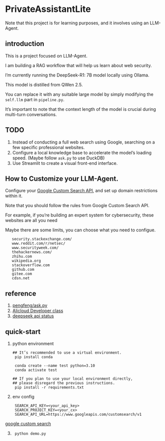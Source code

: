 # PrivateAssistantLite

Note that this project is for learning purposes, and it involves using an LLM-Agent.

## introduction

This is a project focused on LLM-Agent. 

I am building a RAG workflow that will help us learn about web security.

I’m currently running the DeepSeek-R1: 7B model locally using Ollama. 

This model is distilled from QWen 2.5. 

You can replace it with any suitable large model by simply modifying the ``self.llm`` part in ``pipeline.py``.

It’s important to note that the context length of the model is crucial during multi-turn conversations.

## TODO

1. Instead of conducting a full web search using Google, searching on a few specific professional websites.
2. Configure a local knowledge base to accelerate the model’s loading speed. (Maybe follow ``ask.py`` to use DuckDB)
3. Use Streamlit to create a visual front-end interface.

## How to Customize your LLM-Agent.

Configure your [Google Custom Search API](https://developers.google.com/custom-search/v1/overview?hl=zh-cn), and set up domain restrictions within it. 

Note that you should follow the rules from Google Custom Search API.

For example, if you’re building an expert system for cybersecurity, these websites are all you need

Maybe there are some limits, you can choose what you need to configue.

``` text
   security.stackexchange.com/
   www.reddit.com/r/netsec/
   www.securityweek.com/
   thehackernews.com/
   zhihu.com
   wikipedia.org
   stackoverflow.com
   github.com
   gitee.com
   cdsn.net
```

## reference

1. [pengfeng/ask.py](https://github.com/pengfeng/ask.py?tab=readme-ov-file)
2. [Alicloud Developer class](https://developer.aliyun.com/article/1266585)
3. [deepseek api status](https://status.deepseek.com/#)

## quick-start

1. python environment

   ``` shell
   ## It’s recommended to use a virtual environment.
    pip install conda

    conda create --name test python=3.10
    conda activate test

   ## If you plan to use your local environment directly, 
   ## please disregard the previous instructions.
    pip install -r requirements.txt
   ```
2. env config
   ```
    SEARCH_API_KEY=<your_api_key>
    SEARCH_PROJECT_KEY=<your_cx>
    SEARCH_API_URL=https://www.googleapis.com/customsearch/v1
   ```

[google custom search](https://developers.google.com/custom-search/v1/overview?hl=zh-cn)

3. 
   ``` shell
    python demo.py
   ```